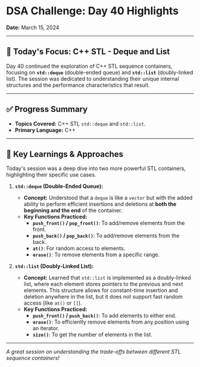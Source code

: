 # DSA Challenge: Day 40 Highlights

**Date:** March 15, 2024

---

## 🎯 Today's Focus: C++ STL - Deque and List

Day 40 continued the exploration of C++ STL sequence containers, focusing on **`std::deque`** (double-ended queue) and **`std::list`** (doubly-linked list). The session was dedicated to understanding their unique internal structures and the performance characteristics that result.

---

## ✅ Progress Summary

-   **Topics Covered:** C++ STL `std::deque` and `std::list`.
-   **Primary Language:** C++

---

## 🧠 Key Learnings & Approaches

Today's session was a deep dive into two more powerful STL containers, highlighting their specific use cases.

1.  **`std::deque` (Double-Ended Queue):**

    -   **Concept:** Understood that a `deque` is like a `vector` but with the added ability to perform efficient insertions and deletions at **both the beginning and the end** of the container.
    -   **Key Functions Practiced:**
        -   **`push_front()` / `pop_front()`**: To add/remove elements from the front.
        -   **`push_back()` / `pop_back()`**: To add/remove elements from the back.
        -   **`at()`**: For random access to elements.
        -   **`erase()`**: To remove elements from a specific range.

2.  **`std::list` (Doubly-Linked List):**
    -   **Concept:** Learned that `std::list` is implemented as a doubly-linked list, where each element stores pointers to the previous and next elements. This structure allows for constant-time insertion and deletion anywhere in the list, but it does not support fast random access (like `at()` or `[]`).
    -   **Key Functions Practiced:**
        -   **`push_front()` / `push_back()`**: To add elements to either end.
        -   **`erase()`**: To efficiently remove elements from any position using an iterator.
        -   **`size()`**: To get the number of elements in the list.

---

_A great session on understanding the trade-offs between different STL sequence containers!_
